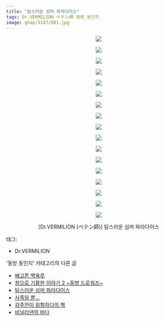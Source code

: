 ```yaml
---
title: "탐스러운 섬머 파라다이스"
tags: Dr.VERMILION ペテン師 동방_동인지
image: ghap/3187/001.jpg
---
```

<div class="article">
<p style="text-align: center; clear: none; float: none;"><img src="{{ site.nasurl }}/ghap/3187/001.jpg"/></p>
<p style="text-align: center; clear: none; float: none;"><img src="{{ site.nasurl }}/ghap/3187/002.jpg"/></p>
<p style="text-align: center; clear: none; float: none;"><img src="{{ site.nasurl }}/ghap/3187/003.jpg"/></p>
<p style="text-align: center; clear: none; float: none;"><img src="{{ site.nasurl }}/ghap/3187/004.jpg"/></p>
<p style="text-align: center; clear: none; float: none;"><img src="{{ site.nasurl }}/ghap/3187/005.jpg"/></p>
<p style="text-align: center; clear: none; float: none;"><img src="{{ site.nasurl }}/ghap/3187/006.jpg"/></p>
<p style="text-align: center; clear: none; float: none;"><img src="{{ site.nasurl }}/ghap/3187/007.jpg"/></p>
<p style="text-align: center; clear: none; float: none;"><img src="{{ site.nasurl }}/ghap/3187/008.jpg"/></p>
<p style="text-align: center; clear: none; float: none;"><img src="{{ site.nasurl }}/ghap/3187/009.jpg"/></p>
<p style="text-align: center; clear: none; float: none;"><img src="{{ site.nasurl }}/ghap/3187/010.jpg"/></p>
<p style="text-align: center; clear: none; float: none;"><img src="{{ site.nasurl }}/ghap/3187/011.jpg"/></p>
<p style="text-align: center; clear: none; float: none;"><img src="{{ site.nasurl }}/ghap/3187/012.jpg"/></p>
<p style="text-align: center; clear: none; float: none;"><img src="{{ site.nasurl }}/ghap/3187/013.jpg"/></p>
<p style="text-align: center; clear: none; float: none;"><img src="{{ site.nasurl }}/ghap/3187/014.jpg"/></p>
<p style="text-align: center; clear: none; float: none;"><img src="{{ site.nasurl }}/ghap/3187/015.jpg"/></p>
<p style="text-align: center; clear: none; float: none;"><img src="{{ site.nasurl }}/ghap/3187/016.jpg"/></p>
<p style="text-align: center; clear: none; float: none;"><img src="{{ site.nasurl }}/ghap/3187/017.jpg"/></p>
<p style="text-align: center; clear: none; float: none;">[Dr.VERMILION (ペテン師)] 탐스러운 섬머 파라다이스</p>
</div><div class="tagTrail">
<p>태그: </p>
<ul>
<li>Dr.VERMILION</li>
</ul>
</div><div class="another">
<p>'동방 동인지' 카테고리의 다른 글</p>
<ul>
<li><a href="/2017-04-19-ghap_3189">배고픈 백옥루</a></li>
<li><a href="/2017-04-19-ghap_3188">참으로 기묭한 이야기 2 ~동방 드로워즈~</a></li>
<li><a href="/2017-04-19-ghap_3187">탐스러운 섬머 파라다이스</a></li>
<li><a href="/2017-04-19-ghap_3186">사족일 뿐...</a></li>
<li><a href="/2017-04-19-ghap_3185">감주전이 위험하다의 책</a></li>
<li><a href="/2017-04-19-ghap_3184">비닐리덴의 바다</a></li>
</ul>
</div><div class="cb_module cb_fluid">
<div class="cb_wrt cb_profile">
</div><!-- commentList close -->
</div>
